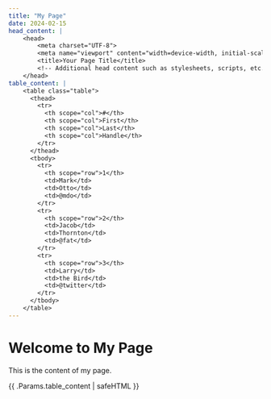 ```yaml
---
title: "My Page"
date: 2024-02-15
head_content: |
    <head>
        <meta charset="UTF-8">
        <meta name="viewport" content="width=device-width, initial-scale=1.0">
        <title>Your Page Title</title>
        <!-- Additional head content such as stylesheets, scripts, etc. -->
    </head>
table_content: |
    <table class="table">
      <thead>
        <tr>
          <th scope="col">#</th>
          <th scope="col">First</th>
          <th scope="col">Last</th>
          <th scope="col">Handle</th>
        </tr>
      </thead>
      <tbody>
        <tr>
          <th scope="row">1</th>
          <td>Mark</td>
          <td>Otto</td>
          <td>@mdo</td>
        </tr>
        <tr>
          <th scope="row">2</th>
          <td>Jacob</td>
          <td>Thornton</td>
          <td>@fat</td>
        </tr>
        <tr>
          <th scope="row">3</th>
          <td>Larry</td>
          <td>the Bird</td>
          <td>@twitter</td>
        </tr>
      </tbody>
    </table>
---
```


<!-- Your page content goes here -->
# Welcome to My Page
This is the content of my page.

{{ .Params.table_content | safeHTML }}
